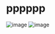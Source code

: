 # pppppp
![image](https://github.com/user-attachments/assets/71aa1ff2-c1d4-4ca5-8716-56b089a23305)
![image](https://github.com/user-attachments/assets/27137d8d-5eb3-4481-88ad-5be8ae4ff851)
